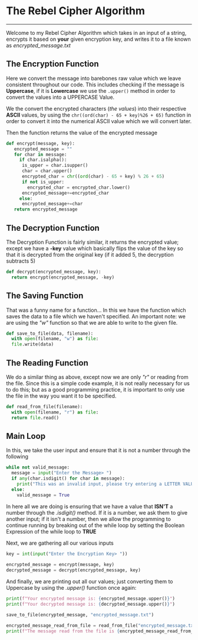 # The Rebel Cipher Algorithm

---

Welcome to my Rebel Cipher Algorithm which takes in an input of a string, encrypts it based on **your** given encryption key, and writes it to a file known as *encrypted_message.txt*

## The Encryption Function

Here we convert the message into barebones raw value which we leave consistent throughout our code. This includes checking if the message is **Uppercase**, if it is **Lowercase** we use the `.upper()` method in order to convert the values into a UPPERCASE Value.

We the convert the encrypted characters (*the values*) into their respective **ASCII** values, by using the `chr((ord(char) - 65 + key)%26 + 65)` function in order to convert it into the numerical ASCII value which we will convert later.

Then the function returns the value of the encrypted message

```python
def encrypt(message, key):
   encrypted_message = ""
   for char in message:
     if char.isalpha():
      is_upper = char.isupper()
      char = char.upper()
      encrypted_char = chr((ord(char) - 65 + key) % 26 + 65)
      if not is_upper:
        encrypted_char = encrypted_char.lower()
      encrypted_message+=encrypted_char
     else:
      encrypted_message+=char
   return encrypted_message
```

## The Decryption Function

The Decryption Function is fairly similar, it returns the encrypted value; except we have a **-key** value which basically flips the value of the key so that it is decrypted from the original key (if it added 5, the decryption subtracts 5)

```python
def decrypt(encrypted_message, key):
  return encrypt(encrypted_message, -key)
```

## The Saving Function

That was a funny name for a function...
In this we have the function which saves the data to a file which we haven't specified. An important note: we are using the *"w"* function so that we are able to write to the given file.

```python
def save_to_file(data, filename):
  with open(filename, "w") as file:
  file.write(data)

```

## The Reading Function

We do a similar thing as above, except now we are only *"r"* or reading from the file. Since this is a simple code example, it is not really necessary for us to do this; but as a good programming practice, it is important to only use the file in the way you want it to be specified.

```python
def read_from_file(filename):
  with open(filename, "r") as file:
  return file.read()

```

## Main Loop

In this, we take the user input and ensure that it is not a number through the following

```python
while not valid_message:
  message = input("Enter the Message> ")
  if any(char.isdigit() for char in message):
    print("This was an invalid input, please try entering a LETTER VALUE")
  else:
    valid_message = True
```

In here all we are doing is ensuring that we have a value that **ISN'T** a number through the *.isdigit()* method. If it is a number, we ask them to give another input; if it isn't a number, then we allow the programming to continue running by breaking out of the while loop by setting the Boolean Expression of the while loop to **TRUE**

Next, we are gathering all our various inputs

```python
key = int(input("Enter the Encryption Key> "))
  
encrypted_message = encrypt(message, key)
decrypted_message = decrypt(encrypted_message, key)
```

And finally, we are printing out all our values; just converting them to Uppercase by using the *.upper()* function once again:

```python
print(f"Your encrypted message is: {encrypted_message.upper()}")
print(f"Your decrypted message is: {decrypted_message.upper()}")

save_to_file(encrypted_message, "encrypted_message.txt")

encrypted_message_read_from_file = read_from_file("encrypted_message.txt")
print(f"The message read from the file is {encrypted_message_read_from_file.upper()}")
```
